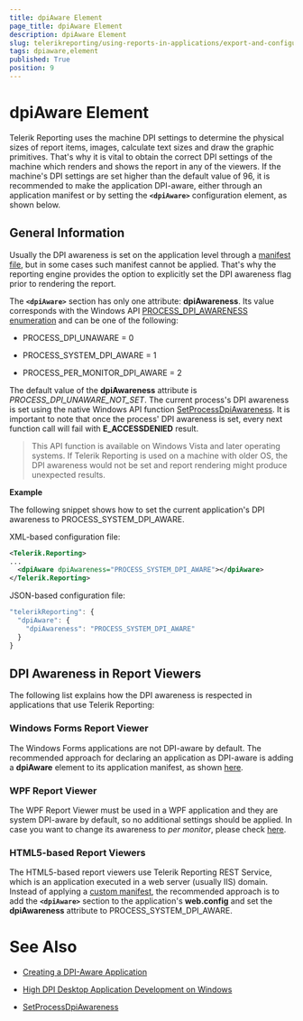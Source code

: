 ```yaml
---
title: dpiAware Element
page_title: dpiAware Element 
description: dpiAware Element
slug: telerikreporting/using-reports-in-applications/export-and-configure/configure-the-report-engine/dpiaware-element
tags: dpiaware,element
published: True
position: 9
---
```


# dpiAware Element



Telerik Reporting uses the machine DPI settings to determine the physical sizes of report items, images, calculate text sizes         and draw the graphic primitives. That's why it is vital to obtain the correct DPI settings of the machine which renders and shows the report in any of the viewers.         If the machine's DPI settings are set higher than the default value of 96, it is recommended to make the application DPI-aware, either         through an application manifest or by setting the __```<dpiAware>```__ configuration element, as shown below.       

## General Information

Usually the DPI awareness is set on the application level through a            [manifest file](https://msdn.microsoft.com/library/windows/desktop/mt843498(v=vs.85).aspx(d=robot)), but in some cases such manifest cannot be applied. That's why the reporting engine           provides the option to explicitly set the DPI awareness flag prior to rendering the report.         

The __```<dpiAware>```__ section has only one attribute: __dpiAwareness__.           Its value corresponds with the Windows API            [PROCESS_DPI_AWARENESS enumeration](https://msdn.microsoft.com/en-us/library/windows/desktop/dn280512(v=vs.85).aspx)            and can be one of the following:         

* PROCESS_DPI_UNAWARE = 0

* PROCESS_SYSTEM_DPI_AWARE = 1

* PROCESS_PER_MONITOR_DPI_AWARE = 2

The default value of the __dpiAwareness__ attribute is *PROCESS_DPI_UNAWARE_NOT_SET*.           The current process's DPI awareness is set using the native Windows API function            [SetProcessDpiAwareness](https://msdn.microsoft.com/en-us/library/windows/desktop/dn302122(v=vs.85).aspx).           It is important to note that once the process' DPI awareness is set, every next function call will fail with __E_ACCESSDENIED__ result.         

> This API function is available on Windows Vista and later operating systems. If Telerik Reporting is used on a machine with older OS, the DPI awareness would not be set and report rendering might produce unexpected results.           


__Example__ 

The following snippet shows how to set the current application's DPI awareness to PROCESS_SYSTEM_DPI_AWARE.         

XML-based configuration file:

    
````xml
<Telerik.Reporting>
...
  <dpiAware dpiAwareness="PROCESS_SYSTEM_DPI_AWARE"></dpiAware>
</Telerik.Reporting>
````

JSON-based configuration file:

    
````js
"telerikReporting": {
  "dpiAware": {
    "dpiAwareness": "PROCESS_SYSTEM_DPI_AWARE"
  }
}
````

## DPI Awareness in Report Viewers

The following list explains how the DPI awareness is respected in applications that use Telerik Reporting:

### Windows Forms Report Viewer

The Windows Forms applications are not DPI-aware by default. The recommended approach for declaring an application as DPI-aware               is adding a __dpiAware__ element to its application manifest, as shown                [here](https://docs.telerik.com/reporting/winforms-report-viewer).                           

### WPF Report Viewer

The WPF Report Viewer must be used in a WPF application and they are system DPI-aware by default, so no additional settings should be applied.               In case you want to change its awareness to *per monitor*, please check                [here](https://msdn.microsoft.com/en-us/library/windows/desktop/ee308410(v=vs.85).aspx).               

### HTML5-based Report Viewers

The HTML5-based report viewers use Telerik Reporting REST Service, which is an application executed in a web server (usually IIS) domain. Instead of applying a                [custom manifest](https://docs.microsoft.com/en-us/iis/publish/using-web-deploy/using-custom-manifests), the recommended approach is to add the __```<dpiAware>```__ section to the               application's __web.config__ and set the __dpiAwareness__ attribute to PROCESS_SYSTEM_DPI_AWARE.             


# See Also
[](F25EB909-7941-4B78-B24C-4025257A26C4#dpiAware)

 

* [Creating a DPI-Aware Application](https://msdn.microsoft.com/en-us/library/ms701681(v=vs.85).aspx)

 

* [High DPI Desktop Application Development on Windows](https://msdn.microsoft.com/library/windows/desktop/mt843498(v=vs.85).aspx(d=robot))

 

* [SetProcessDpiAwareness](https://msdn.microsoft.com/en-us/library/windows/desktop/dn302122(v=vs.85).aspx)

